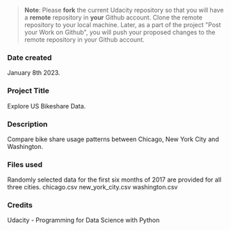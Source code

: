 >**Note**: Please **fork** the current Udacity repository so that you will have a **remote** repository in **your** Github account. Clone the remote repository to your local machine. Later, as a part of the project "Post your Work on Github", you will push your proposed changes to the remote repository in your Github account.

### Date created
January 8th 2023.

### Project Title
Explore US Bikeshare Data.

### Description
Compare bike share usage patterns between Chicago, New York City and Washington.

### Files used
Randomly selected data for the first six months of 2017 are provided for all three cities.
chicago.csv
new_york_city.csv
washington.csv

### Credits
Udacity - Programming for Data Science with Python
